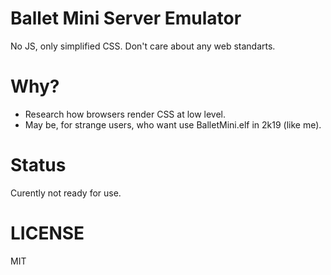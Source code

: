 # Ballet Mini Server Emulator
No JS, only simplified CSS. Don't care about any web standarts.

# Why?
- Research how browsers render CSS at low level.
- May be, for strange users, who want use BalletMini.elf in 2k19 (like me).

# Status
Curently not ready for use.

# LICENSE
MIT
